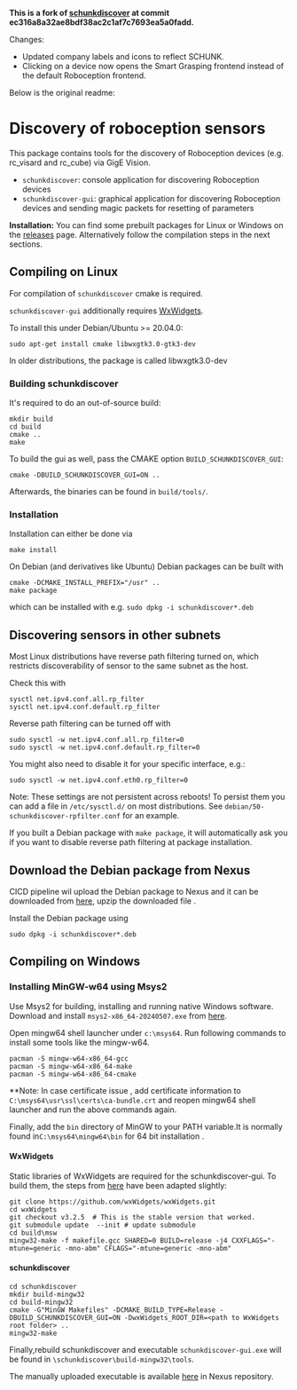 <b>This is a fork of <a href="https://github.com/roboception/schunkdiscover">schunkdiscover</a> at commit ec316a8a32ae8bdf38ac2c1af7c7693ea5a0fadd.</b>

Changes:
- Updated company labels and icons to reflect SCHUNK.
- Clicking on a device now opens the Smart Grasping frontend instead of the default Roboception frontend.

Below is the original readme:

Discovery of roboception sensors
================================

This package contains tools for the discovery of Roboception devices
(e.g. rc_visard and rc_cube) via GigE Vision.

- `schunkdiscover`: console application for discovering Roboception devices
- `schunkdiscover-gui`: graphical application for discovering Roboception devices and
  sending magic packets for resetting of parameters

**Installation:** You can find some prebuilt packages for Linux or Windows on the [releases](https://github.com/roboception/schunkdiscover/releases) page. Alternatively follow the compilation steps in the next sections.

Compiling on Linux
------------------

For compilation of `schunkdiscover` cmake is required.

`schunkdiscover-gui` additionally requires [WxWidgets](http://www.wxwidgets.org/).

To install this under Debian/Ubuntu >= 20.04.0:
```
sudo apt-get install cmake libwxgtk3.0-gtk3-dev
```

In older distributions, the package is called libwxgtk3.0-dev

### Building schunkdiscover

It's required to do an out-of-source build:

```
mkdir build
cd build
cmake ..
make
```

To build the gui as well, pass the CMAKE option `BUILD_SCHUNKDISCOVER_GUI`:

```
cmake -DBUILD_SCHUNKDISCOVER_GUI=ON ..
```


Afterwards, the binaries can be found in `build/tools/`.

### Installation

Installation can either be done via

```
make install
```

On Debian (and derivatives like Ubuntu) Debian packages can be built with

```
cmake -DCMAKE_INSTALL_PREFIX="/usr" ..
make package
```
which can be installed with e.g. `sudo dpkg -i schunkdiscover*.deb`


Discovering sensors in other subnets
------------------------------------

Most Linux distributions have reverse path filtering turned on, which restricts discoverability of sensor to the same subnet as the host.

Check this with
```
sysctl net.ipv4.conf.all.rp_filter
sysctl net.ipv4.conf.default.rp_filter
```

Reverse path filtering can be turned off with
```
sudo sysctl -w net.ipv4.conf.all.rp_filter=0
sudo sysctl -w net.ipv4.conf.default.rp_filter=0
```
You might also need to disable it for your specific interface, e.g.:
```
sudo sysctl -w net.ipv4.conf.eth0.rp_filter=0
```
Note: These settings are not persistent across reboots!
To persist them you can add a file in `/etc/sysctl.d/` on most distributions.
See `debian/50-schunkdiscover-rpfilter.conf` for an example.

If you built a Debian package with `make package`, it will automatically ask you if you want to disable reverse path filtering at package installation.

Download the Debian package from Nexus
--------------------------------------
CICD pipeline wil upload the Debian package to Nexus and it can be downloaded from <a href="https://nexus.cloud.schunk.com/repository/tf-raw-bionic-packages/schunkdiscover/discovery.zip">here</a>, upzip the downloaded file .

Install the Debian package using 
```
sudo dpkg -i schunkdiscover*.deb
```

Compiling on Windows
--------------------
### Installing MinGW-w64 using Msys2

Use Msys2 for building, installing and running native Windows software.
Download and install `msys2-x86_64-20240507.exe` from [here](https://www.msys2.org/#:~:text=Download%20the%20installer).

Open mingw64 shell launcher under `c:\msys64`.
Run following commands to  install some tools like the mingw-w64.


```
pacman -S mingw-w64-x86_64-gcc
pacman -S mingw-w64-x86_64-make
pacman -S mingw-w64-x86_64-cmake
```

**Note: In case certificate issue , add certificate information to  `C:\msys64\usr\ssl\certs\ca-bundle.crt` and reopen mingw64 shell launcher and run the above commands again. 


Finally, add the `bin` directory of MinGW to your PATH variable.It is normally found in`C:\msys64\mingw64\bin` for 64 bit installation .

#### WxWidgets

Static libraries of WxWidgets are required for the schunkdiscover-gui. To build
them, the steps from
[here](https://wiki.wxwidgets.org/Compiling_wxWidgets_with_MinGW) have been
adapted slightly:

```
git clone https://github.com/wxWidgets/wxWidgets.git
cd wxWidgets
git checkout v3.2.5  # This is the stable version that worked.
git submodule update  --init # update submodule
cd build\msw
mingw32-make -f makefile.gcc SHARED=0 BUILD=release -j4 CXXFLAGS="-mtune=generic -mno-abm" CFLAGS="-mtune=generic -mno-abm"
```

#### schunkdiscover

```
cd schunkdiscover
mkdir build-mingw32
cd build-mingw32
cmake -G"MinGW Makefiles" -DCMAKE_BUILD_TYPE=Release -DBUILD_SCHUNKDISCOVER_GUI=ON -DwxWidgets_ROOT_DIR=<path to WxWidgets root folder> ..
mingw32-make
```
Finally,rebuild schunkdiscover and executable `schunkdiscover-gui.exe` will be found in `\schunkdiscover\build-mingw32\tools`.

The manually uploaded executable is available  <a href="https://nexus.cloud.schunk.com/repository/tf-raw-bionic-packages/schunkdiscover/windows/schunkdiscover-gui.exe">here</a> in Nexus repository.

<!-- **For the 32 bit build you may encounter a 0xc000007b error when running
schunkdiscover-gui.exe.** This seems to be caused by a bug in WxWidgets build. As
a workaround, rename `rcdefs.h` in `lib\gcc_lib\mswu\wx\msw` in your WxWidgets
root directory to something different (e.g., `rcdefs.h_old`). Then, rerun
above WxWidgets build command:


